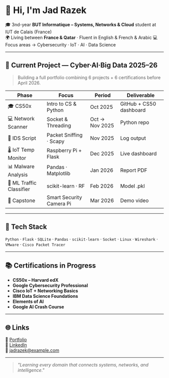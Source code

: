 # 👋 Hi, I'm Jad Razek

🎓 3nd-year **BUT Informatique – Systems, Networks & Cloud** student at IUT de Calais (France)  
🌍 Living between **France & Qatar** · Fluent in English & French & Arabic
💻 Focus areas → Cybersecurity · IoT · AI · Data Science  

---

## 🧠 Current Project — Cyber·AI·Big Data 2025–26
> Building a full portfolio combining 6 projects + 6 certifications before April 2026.

| Phase | Focus | Period | Deliverable |
|-------|--------|---------|-------------|
| 🎓 CS50x | Intro to CS & Python | Oct 2025 | GitHub + CS50 dashboard |
| 💻 Network Scanner | Socket & Threading | Oct → Nov 2025 | Python repo |
| 🧩 IDS Script | Packet Sniffing · Scapy | Nov 2025 | Log output |
| 🌡 IoT Temp Monitor | Raspberry Pi + Flask | Dec 2025 | Live dashboard |
| 📊 Malware Analysis | Pandas · Matplotlib | Jan 2026 | Report PDF |
| 🤖 ML Traffic Classifier | scikit-learn · RF | Feb 2026 | Model .pkl |
| 📸 Capstone | Smart Security Camera Pi | Mar 2026 | Demo video |

---

## 🧰 Tech Stack
`Python` · `Flask` · `SQLite` · `Pandas` · `scikit-learn` · `Socket` · `Linux` · `Wireshark` · `VMware` · `Cisco Packet Tracer`

---

## 📚 Certifications in Progress
- **CS50x – Harvard edX**
- **Google Cybersecurity Professional**
- **Cisco IoT + Networking Basics**
- **IBM Data Science Foundations**
- **Elements of AI**
- **Google AI Crash Course**

---

## 🌐 Links
🔗 [Portfolio](https://ecv.jrcan.dev/jadabdu/)  
💼 [LinkedIn](https://linkedin.com/in/jad-razek)  
📧 jadrazek@example.com  

---

> *"Learning every domain that connects systems, networks, and intelligence."*
